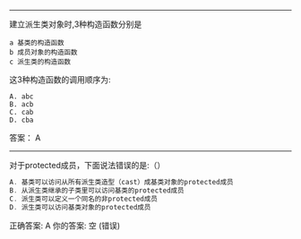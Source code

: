 ***
建立派生类对象时,3种构造函数分别是
```
a 基类的构造函数
b 成员对象的构造函数
c 派生类的构造函数
```
这3种构造函数的调用顺序为:

```
A. abc
B. acb
C. cab
D. cba
```

答案： A
***


对于protected成员，下面说法错误的是:（）
``` C
A. 基类可以访问从所有派生类造型（cast）成基类对象的protected成员
B. 从派生类继承的子类里可以访问基类的protected成员
C. 派生类可以定义一个同名的非protected成员
D. 派生类可以访问基类对象的protected成员
```

正确答案: A   你的答案: 空 (错误)
